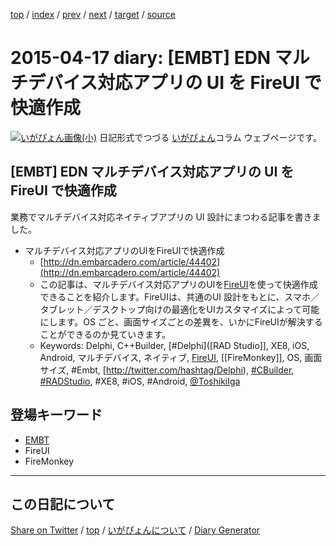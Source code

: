 [top](../index.html) 
 / [index](index.html) 
 / [prev](https://igapyon.github.io/diary/2015/ig150416.html) 
 / [next](https://igapyon.github.io/diary/2015/ig150418.html) 
 / [target](https://igapyon.github.io/diary/2015/ig150417.html) 
 / [source](https://github.com/igapyon/diary/blob/gh-pages/2015/ig150417.html.src.md) 

2015-04-17 diary: [EMBT] EDN マルチデバイス対応アプリの UI を FireUI で快適作成
=====================================================================================================
[![いがぴょん画像(小)](https://igapyon.github.io/diary/images/iga200306s.jpg "いがぴょん")](https://igapyon.github.io/diary/memo/memoigapyon.html) 日記形式でつづる [いがぴょん](https://igapyon.github.io/diary/memo/memoigapyon.html)コラム ウェブページです。

## [EMBT] EDN マルチデバイス対応アプリの UI を FireUI で快適作成

業務でマルチデバイス対応ネイティブアプリの UI 設計にまつわる記事を書きました。

* マルチデバイス対応アプリのUIをFireUIで快適作成
  * [http://dn.embarcadero.com/article/44402](http://dn.embarcadero.com/article/44402)
  * この記事は、マルチデバイス対応アプリのUIを[FireUI](https://www.embarcadero.com/jp/products/rad-studio/fireui)を使って快適作成できることを紹介します。FireUIは、共通のUI 設計をもとに、スマホ／タブレット／デスクトップ向けの最適化をUIカスタマイズによって可能にします。OS ごと、画面サイズごとの差異を、いかにFireUIが解決することができるのか見ていきます。
  * Keywords:  Delphi, C++Builder, [#Delphi]([RAD Studio]], XE8, iOS, Android, マルチデバイス, ネイティブ, [FireUI](https://www.embarcadero.com/jp/products/rad-studio/fireui), [[FireMonkey]], OS, 画面サイズ, #Embt, [http://twitter.com/hashtag/Delphi), [#CBuilder](http://twitter.com/hashtag/CBuilder), [#RADStudio](http://twitter.com/hashtag/RADStudio), #XE8, #iOS, #Android, [@ToshikiIga](http://twitter.com/ToshikiIga)

## 登場キーワード

* [EMBT](../keyword/embt.html)
* FireUI
* FireMonkey

----------------------------------------------------------------------------------------------------

## この日記について

[Share on Twitter](https://twitter.com/intent/tweet?hashtags=igapyon%2Cdiary%2C%E3%81%84%E3%81%8C%E3%81%B4%E3%82%87%E3%82%93%2CEMBT%2CFireUI%2CFireMonkey&text=%5BEMBT%5D+EDN+%E3%83%9E%E3%83%AB%E3%83%81%E3%83%87%E3%83%90%E3%82%A4%E3%82%B9%E5%AF%BE%E5%BF%9C%E3%82%A2%E3%83%97%E3%83%AA%E3%81%AE+UI+%E3%82%92+FireUI+%E3%81%A7%E5%BF%AB%E9%81%A9%E4%BD%9C%E6%88%90&url=https%3A%2F%2Figapyon.github.io%2Fdiary%2F2015%2Fig150417.html) / [top](../index.html) / [いがぴょんについて](https://igapyon.github.io/diary/memo/memoigapyon.html) / [Diary Generator](https://github.com/igapyon/igapyonv3)

